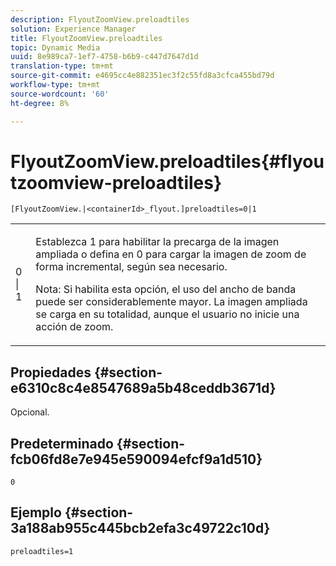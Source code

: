 ```yaml
---
description: FlyoutZoomView.preloadtiles
solution: Experience Manager
title: FlyoutZoomView.preloadtiles
topic: Dynamic Media
uuid: 8e989ca7-1ef7-4758-b6b9-c447d7647d1d
translation-type: tm+mt
source-git-commit: e4695cc4e882351ec3f2c55fd8a3cfca455bd79d
workflow-type: tm+mt
source-wordcount: '60'
ht-degree: 8%

---
```



# FlyoutZoomView.preloadtiles{#flyoutzoomview-preloadtiles}

`[FlyoutZoomView.|<containerId>_flyout.]preloadtiles=0|1`

<table id="table_8E44EC404A1A45C59EA1EF2766613930"> 
 <tbody> 
  <tr> 
   <td colname="col1"> <p> <span class="codeph"> 0 | 1 </span> </p> </td> 
   <td colname="col2"> <p> Establezca <span class="codeph"> 1</span> para habilitar la precarga de la imagen ampliada o defina en <span class="codeph"> 0</span> para cargar la imagen de zoom de forma incremental, según sea necesario. </p> <p> <p>Nota:  Si habilita esta opción, el uso del ancho de banda puede ser considerablemente mayor. La imagen ampliada se carga en su totalidad, aunque el usuario no inicie una acción de zoom. </p> </p> </td> 
  </tr> 
 </tbody> 
</table>

## Propiedades {#section-e6310c8c4e8547689a5b48ceddb3671d}

Opcional.

## Predeterminado {#section-fcb06fd8e7e945e590094efcf9a1d510}

`0`

## Ejemplo {#section-3a188ab955c445bcb2efa3c49722c10d}

`preloadtiles=1`
